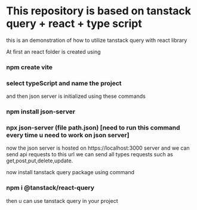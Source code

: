# This repository is based on tanstack query + react + type script

this is an demonstration of how to utilize tanstack query with react library

At first an react folder is created using 
### npm create vite
### select typeScript and name the project

and then json server is initialized using these commands 
### npm install json-server
### npx json-server (file path.json) [need to run this command every time u need to work on json server]
now the json server is hosted on https://localhost:3000 server and we can send api requests to this url 
we can send all types requests such as get,post,put,delete,update.

now install tanstack query package using command 
### npm i @tanstack/react-query

then u can use tanstack query in your project 